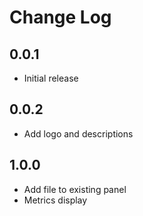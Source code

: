 # Change Log

## 0.0.1

- Initial release

## 0.0.2

- Add logo and descriptions

## 1.0.0

- Add file to existing panel
- Metrics display
